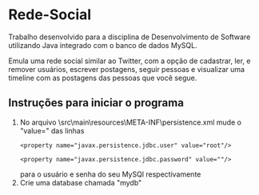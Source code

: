 # Rede-Social

<p>Trabalho desenvolvido para a disciplina de Desenvolvimento de Software utilizando Java integrado com o banco de dados MySQL.</p´>
<p>Emula uma rede social similar ao Twitter, com a opção de cadastrar, ler, e remover usuários, escrever postagens, seguir pessoas e visualizar uma timeline com as postagens das pessoas que você segue.</p>

## Instruções para iniciar o programa

1. No arquivo \src\main\resources\META-INF\persistence.xml mude o "value=" das linhas
           <p> `<property name="javax.persistence.jdbc.user" value="root"/>` </p>
           <p>  `<property name="javax.persistence.jdbc.password" value=""/>`</p>
   para o usuário e senha do seu MySQl respectivamente
2. Crie uma database chamada "mydb"

